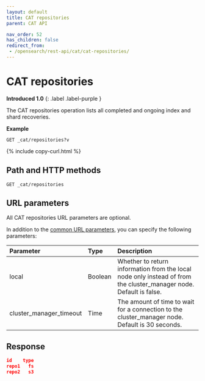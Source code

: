 ```yaml
---
layout: default
title: CAT repositories
parent: CAT API

nav_order: 52
has_children: false
redirect_from:
 - /opensearch/rest-api/cat/cat-repositories/
---
```


# CAT repositories
**Introduced 1.0**
{: .label .label-purple }

The CAT repositories operation lists all completed and ongoing index and shard recoveries.

**Example**

```
GET _cat/repositories?v
```
{% include copy-curl.html %}

## Path and HTTP methods

```
GET _cat/repositories
```

## URL parameters

All CAT repositories URL parameters are optional.

In addition to the [common URL parameters]({{site.url}}{{site.baseurl}}/api-reference/cat/index), you can specify the following parameters:

Parameter | Type | Description
:--- | :--- | :---
local | Boolean | Whether to return information from the local node only instead of from the cluster_manager node. Default is false.
cluster_manager_timeout | Time | The amount of time to wait for a connection to the cluster_manager node. Default is 30 seconds.


## Response

```json
id    type
repo1   fs
repo2   s3
```
